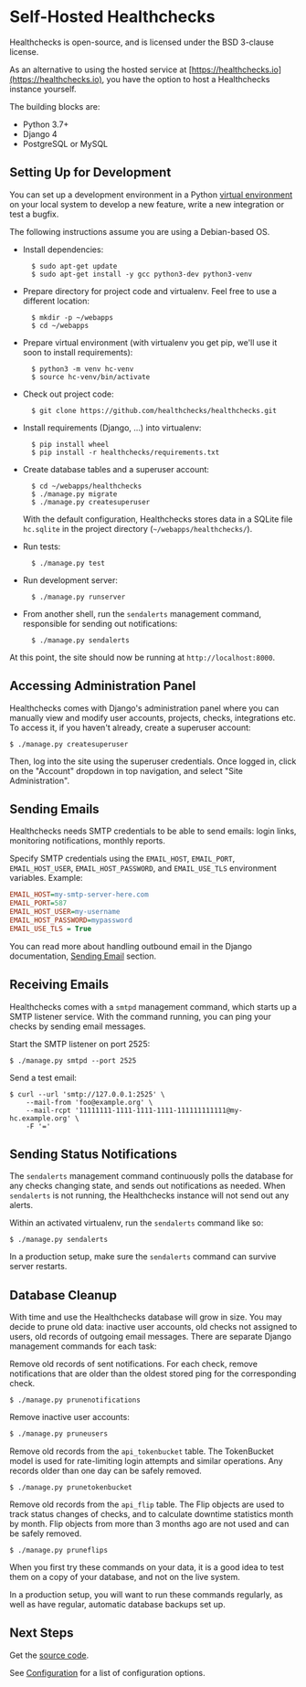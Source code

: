 # Self-Hosted Healthchecks

Healthchecks is open-source, and is licensed under the BSD 3-clause license.

As an alternative to using the hosted service at
[https://healthchecks.io](https://healthchecks.io), you have the option to host a
Healthchecks instance yourself.

The building blocks are:

* Python 3.7+
* Django 4
* PostgreSQL or MySQL

## Setting Up for Development


You can set up a development environment in a Python
[virtual environment](https://docs.python.org/3/tutorial/venv.html)
on your local system to develop a new feature, write a new integration
or test a bugfix.

The following instructions assume you are using a Debian-based OS.

* Install dependencies:

        $ sudo apt-get update
        $ sudo apt-get install -y gcc python3-dev python3-venv

* Prepare directory for project code and virtualenv. Feel free to use a
  different location:

        $ mkdir -p ~/webapps
        $ cd ~/webapps

* Prepare virtual environment
  (with virtualenv you get pip, we'll use it soon to install requirements):

        $ python3 -m venv hc-venv
        $ source hc-venv/bin/activate

* Check out project code:

        $ git clone https://github.com/healthchecks/healthchecks.git

* Install requirements (Django, ...) into virtualenv:

        $ pip install wheel
        $ pip install -r healthchecks/requirements.txt


* Create database tables and a superuser account:

        $ cd ~/webapps/healthchecks
        $ ./manage.py migrate
        $ ./manage.py createsuperuser

    With the default configuration, Healthchecks stores data in a SQLite file
    `hc.sqlite` in the project directory (`~/webapps/healthchecks/`).

* Run tests:

        $ ./manage.py test

* Run development server:

        $ ./manage.py runserver

* From another shell, run the `sendalerts` management command, responsible for
  sending out notifications:

        $ ./manage.py sendalerts

At this point, the site should now be running at `http://localhost:8000`.

## Accessing Administration Panel

Healthchecks comes with Django's administration panel where you can manually
view and modify user accounts, projects, checks, integrations etc. To access it,
if you haven't already, create a superuser account:

    $ ./manage.py createsuperuser

Then, log into the site using the superuser credentials. Once logged in,
click on the "Account" dropdown in top navigation, and select "Site Administration".

## Sending Emails

Healthchecks needs SMTP credentials to be able to send emails:
login links, monitoring notifications, monthly reports.

Specify SMTP credentials using the `EMAIL_HOST`, `EMAIL_PORT`, `EMAIL_HOST_USER`,
`EMAIL_HOST_PASSWORD`, and `EMAIL_USE_TLS` environment variables. Example:

```ini
EMAIL_HOST=my-smtp-server-here.com
EMAIL_PORT=587
EMAIL_HOST_USER=my-username
EMAIL_HOST_PASSWORD=mypassword
EMAIL_USE_TLS = True
```

You can read more about handling outbound email in the Django documentation,
[Sending Email](https://docs.djangoproject.com/en/3.1/topics/email/) section.

## Receiving Emails

Healthchecks comes with a `smtpd` management command, which starts up a
SMTP listener service. With the command running, you can ping your
checks by sending email messages.

Start the SMTP listener on port 2525:

    $ ./manage.py smtpd --port 2525

Send a test email:

    $ curl --url 'smtp://127.0.0.1:2525' \
        --mail-from 'foo@example.org' \
        --mail-rcpt '11111111-1111-1111-1111-111111111111@my-hc.example.org' \
        -F '='

## Sending Status Notifications

The `sendalerts` management command continuously polls the database for any checks
changing state, and sends out notifications as needed.
When `sendalerts` is not running, the Healthchecks instance will not send out any
alerts.

Within an activated virtualenv, run the `sendalerts` command like so:

    $ ./manage.py sendalerts


In a production setup, make sure the `sendalerts` command can survive
server restarts.

## Database Cleanup

With time and use the Healthchecks database will grow in size. You may
decide to prune old data: inactive user accounts, old checks not assigned
to users, old records of outgoing email messages. There are separate Django management
commands for each task:

Remove old records of sent notifications. For each check, remove notifications that
are older than the oldest stored ping for the corresponding check.

    $ ./manage.py prunenotifications

Remove inactive user accounts:

```bash
$ ./manage.py pruneusers
```

Remove old records from the `api_tokenbucket` table. The TokenBucket
model is used for rate-limiting login attempts and similar operations.
Any records older than one day can be safely removed.

    $ ./manage.py prunetokenbucket

Remove old records from the `api_flip` table. The Flip objects are used to track
status changes of checks, and to calculate downtime statistics month by month.
Flip objects from more than 3 months ago are not used and can be safely removed.

    $ ./manage.py pruneflips

When you first try these commands on your data, it is a good idea to
test them on a copy of your database, and not on the live system.

In a production setup, you will want to run these commands regularly, as well as
have regular, automatic database backups set up.

## Next Steps

Get the [source code](https://github.com/healthchecks/healthchecks).

See [Configuration](../self_hosted_configuration/) for a list of configuration options.


